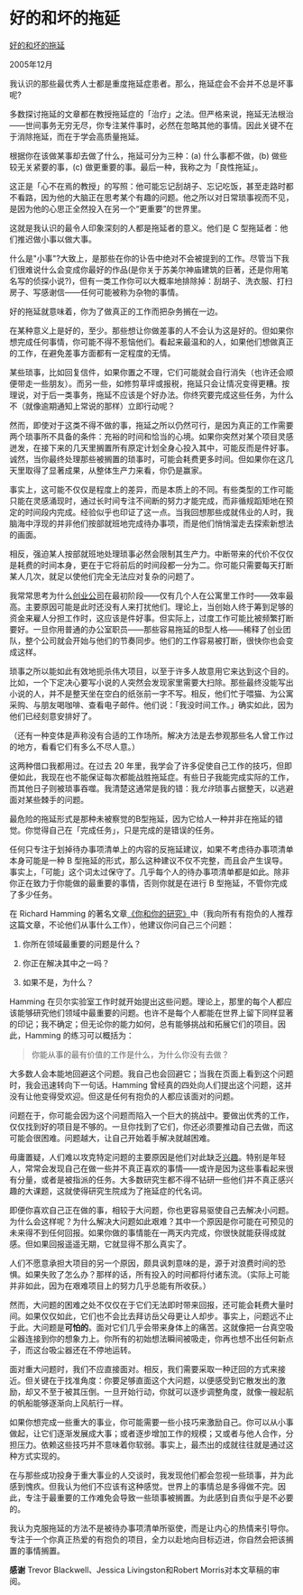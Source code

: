 # 好的和坏的拖延

[好的和坏的拖延](https://paulgraham.com/procrastination.html)

2005年12月

我认识的那些最优秀人士都是重度拖延症患者。那么，拖延症会不会并不总是坏事呢?

多数探讨拖延的文章都在教授拖延症的「治疗」之法。但严格来说，拖延无法根治——世间事务无穷无尽，你专注某件事时，必然在忽略其他的事情。因此关键不在于消除拖延，而在于学会高质量拖延。

根据你在该做某事却去做了什么，拖延可分为三种：(a)  什么事都不做，(b)  做些较无关紧要的事，(c)  做更重要的事。最后一种，我称之为「良性拖延」。

这正是「心不在焉的教授」的写照：他可能忘记刮胡子、忘记吃饭，甚至走路时都不看路，因为他的大脑正在思考某个有趣的问题。他之所以对日常琐事视而不见，是因为他的心思正全然投入在另一个“更重要”的世界里。

这就是我认识的最令人印象深刻的人都是拖延者的意义。他们是 C 型拖延者：他们推迟做小事以做大事。

什么是"小事"?大致上，是那些在你的讣告中绝对不会被提到的工作。尽管当下我们很难说什么会变成你最好的作品(是你关于苏美尔神庙建筑的巨著，还是你用笔名写的侦探小说?)，但有一类工作你可以大概率地排除掉：刮胡子、洗衣服、打扫房子、写感谢信——任何可能被称为杂物的事情。

好的拖延就意味着，你为了做真正的工作而把杂务搁在一边。

在某种意义上是好的，至少。那些想让你做差事的人不会认为这是好的。但如果你想完成任何事情，你可能不得不惹恼他们。看起来最温和的人，如果他们想做真正的工作，在避免差事方面都有一定程度的无情。

某些琐事，比如回复信件，如果你置之不理，它们可能就会自行消失（也许还会顺便带走一些朋友）。而另一些，如修剪草坪或报税，拖延只会让情况变得更糟。按理说，对于后一类事务，拖延不应该是个好办法。你终究要完成这些任务，为什么不（就像逾期通知上常说的那样）立即行动呢？

然而，即使对于这类不得不做的事，拖延之所以仍然可行，是因为真正的工作需要两个琐事所不具备的条件：充裕的时间和恰当的心境。如果你突然对某个项目灵感迸发，在接下来的几天里搁置所有原定计划全身心投入其中，可能反而是件好事。诚然，当你最终处理那些被搁置的琐事时，可能会耗费更多时间。但如果你在这几天里取得了显著成果，从整体生产力来看，你仍是赢家。

事实上，这可能不仅仅是程度上的差异，而是本质上的不同。有些类型的工作可能只能在灵感涌现时，通过长时间专注不间断的努力才能完成，而非循规蹈矩地在预定的时间段内完成。经验似乎也印证了这一点。当我回想那些成就伟业的人时，我脑海中浮现的并非他们按部就班地完成待办事项，而是他们悄悄溜走去探索新想法的画面。

相反，强迫某人按部就班地处理琐事必然会限制其生产力。中断带来的代价不仅仅是耗费的时间本身，更在于它将前后的时间段都一分为二。你可能只需要每天打断某人几次，就足以使他们完全无法应对复杂的问题了。

我常常思考为什么[创业公司](https://paulgraham.com/start.html)在最初阶段——仅有几个人在公寓里工作时——效率最高。主要原因可能是此时还没有人来打扰他们。理论上，当创始人终于筹到足够的资金来雇人分担工作时，这应该是件好事。但实际上，过度工作可能比被频繁打断要好。一旦你用普通的办公室职员——那些容易拖延的B型人格——稀释了创业团队，整个公司就会开始与他们的节奏同步。他们的工作容易被打断，很快你也会变成这样。

琐事之所以能如此有效地扼杀伟大项目，以至于许多人故意用它来达到这个目的。比如，一个下定决心要写小说的人突然会发现家里需要大扫除。那些最终没能写出小说的人，并不是整天坐在空白的纸张前一字不写。相反，他们忙于喂猫、为公寓采购、与朋友喝咖啡、查看电子邮件。他们说：「我没时间工作。」确实如此，因为他们已经刻意安排好了。

（还有一种变体是声称没有合适的工作场所。解决方法是去参观那些名人曾工作过的地方，看看它们有多么不尽人意。）

这两种借口我都用过。在过去 20 年里，我学会了许多促使自己工作的技巧，但即便如此，我现在也不能保证每次都能战胜拖延症。有些日子我能完成实际的工作，而其他日子则被琐事吞噬。我清楚这通常是我的错：我*允许*琐事占据整天，以逃避面对某些棘手的问题。

最危险的拖延形式是那种未被察觉的B型拖延，因为它给人一种并非在拖延的错觉。你觉得自己在「完成任务」，只是完成的是错误的任务。

任何只专注于划掉待办事项清单上的内容的反拖延建议，如果不考虑待办事项清单本身可能是一种 B 型拖延的形式，那么这种建议不仅不完整，而且会产生误导。事实上，「可能」这个词太过保守了。几乎每个人的待办事项清单都是如此。除非你正在致力于你能做的最重要的事情，否则你就是在进行 B 型拖延，不管你完成了多少任务。

在 Richard Hamming 的著名文章[《你和你的研究》](https://paulgraham.com/hamming.html)中（我向所有有抱负的人推荐这篇文章，不论他们从事什么工作），他建议你问自己三个问题：

1. 你所在领域最重要的问题是什么？

2. 你正在解决其中之一吗？

3. 如果不是，为什么？

Hamming 在贝尔实验室工作时就开始提出这些问题。理论上，那里的每个人都应该能够研究他们领域中最重要的问题。也许不是每个人都能在世界上留下同样显著的印记；我不确定；但无论你的能力如何，总有能够挑战和拓展它们的项目。因此，Hamming 的练习可以概括为：

> 你能从事的最有价值的工作是什么，为什么你没有去做？

大多数人会本能地回避这个问题。我自己也会回避它；当我在页面上看到这个问题时，我会迅速转向下一句话。Hamming 曾经真的四处向人们提出这个问题，这并没有让他变得受欢迎。但这是任何有抱负的人都应该面对的问题。

问题在于，你可能会因为这个问题而陷入一个巨大的挑战中。要做出优秀的工作，仅仅找到好的项目是不够的。一旦你找到了它们，你还必须要推动自己去做，而这可能会很困难。问题越大，让自己开始着手解决就越困难。

毋庸置疑，人们难以攻克特定问题的主要原因是他们对此缺乏[兴趣](https://paulgraham.com/hs.html)。特别是年轻人，常常会发现自己在做一些并不真正喜欢的事情——或许是因为这些事看起来很有分量，或者是被指派的任务。大多数研究生都不得不钻研一些他们并不真正感兴趣的大课题，这就使得研究生院成为了拖延症的代名词。

即便你喜欢自己正在做的事，相较于大问题，你也更容易驱使自己去解决小问题。为什么会这样呢？为什么解决大问题如此艰难？其中一个原因是你可能在可预见的未来得不到任何回报。如果你做的事情能在一两天内完成，你很快就能获得成就感。但如果回报遥遥无期，它就显得不那么真实了。

人们不愿意承担大项目的另一个原因，颇具讽刺意味的是，源于对浪费时间的恐惧。如果失败了怎么办？那样的话，所有投入的时间都将付诸东流。（实际上可能并非如此，因为在艰难项目上的努力几乎总能有所收获。）

然而，大问题的困难之处不仅仅在于它们无法即时带来回报，还可能会耗费大量时间。如果仅仅如此，它们也不会比去拜访岳父母更让人却步。事实上，问题远不止于此。大问题是**可怕的**。面对它们几乎会带来身体上的痛苦。这就像把一台真空吸尘器连接到你的想象力上。你所有的初始想法瞬间被吸走，你再也想不出任何新点子，而这台吸尘器还在不停地运转。

面对重大问题时，我们不应直接面对。相反，我们需要采取一种迂回的方式来接近。但关键在于找准角度：你要足够直面这个大问题，以便感受到它散发出的激励，却又不至于被其压倒。一旦开始行动，你就可以逐步调整角度，就像一艘起航的帆船能够逐渐向上风航行一样。

如果你想完成一些重大的事业，你可能需要一些小技巧来激励自己。你可以从小事做起，让它们逐渐发展成大事；或者逐步增加工作的规模；又或者与他人合作，分担压力。依赖这些技巧并不意味着你软弱。事实上，最杰出的成就往往就是通过这种方式实现的。

在与那些成功投身于重大事业的人交谈时，我发现他们都会忽视一些琐事，并为此感到愧疚。但我认为他们不应该有这种感觉。世界上的事情总是多得做不完。因此，专注于最重要的工作难免会导致一些琐事被搁置。为此感到自责似乎是不必要的。

我认为克服拖延的方法不是被待办事项清单所驱使，而是让内心的热情来引导你。专注于一个你真正热爱的有抱负的项目，全力以赴地向目标迈进，你自然会把该搁置的事情搁置。

**感谢** Trevor Blackwell、Jessica Livingston和Robert Morris对本文草稿的审阅。